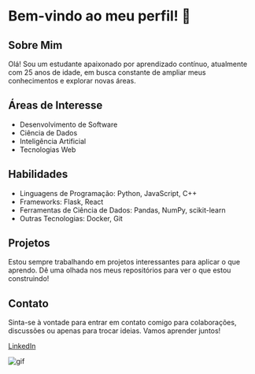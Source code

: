 # Bem-vindo ao meu perfil! 👋

## Sobre Mim

Olá! Sou um estudante apaixonado por aprendizado contínuo, atualmente com 25 anos de idade, em busca constante de ampliar meus conhecimentos e explorar novas áreas.

## Áreas de Interesse

- Desenvolvimento de Software
- Ciência de Dados
- Inteligência Artificial
- Tecnologias Web

## Habilidades

- Linguagens de Programação: Python, JavaScript, C++
- Frameworks: Flask, React
- Ferramentas de Ciência de Dados: Pandas, NumPy, scikit-learn
- Outras Tecnologias: Docker, Git

## Projetos

Estou sempre trabalhando em projetos interessantes para aplicar o que aprendo. Dê uma olhada nos meus repositórios para ver o que estou construindo!

## Contato

Sinta-se à vontade para entrar em contato comigo para colaborações, discussões ou apenas para trocar ideias. Vamos aprender juntos!

[LinkedIn]([seu-link-do-linkedin](https://www.linkedin.com/in/vitoria-esteffany/)https://www.linkedin.com/in/vitoria-esteffany/) 

![gif]([URL-do-seu-GIF](https://www.bing.com/images/search?view=detailV2&ccid=TZNK038q&id=F199B81C93317DFA9A60971AB6014995DB1D765E&thid=OIP.TZNK038q-A_ztGuR3t_s3wAAAA&mediaurl=https%3a%2f%2fmedia.giphy.com%2fmedia%2fA9dZqpVpbLsju%2fgiphy.gif&cdnurl=https%3a%2f%2fth.bing.com%2fth%2fid%2fR.4d934ad37f2af80ff3b46b91dedfecdf%3frik%3dXnYd25VJAbYalw%26pid%3dImgRaw%26r%3d0&exph=400&expw=400&q=Gif+kwaii+png&simid=608031318055867610&FORM=IRPRST&ck=3294B66F8B6FB8457A31356A86C83D40&selectedIndex=38&itb=0&ajaxhist=0&ajaxserp=0)https://www.bing.com/images/search?view=detailV2&ccid=TZNK038q&id=F199B81C93317DFA9A60971AB6014995DB1D765E&thid=OIP.TZNK038q-A_ztGuR3t_s3wAAAA&mediaurl=https%3a%2f%2fmedia.giphy.com%2fmedia%2fA9dZqpVpbLsju%2fgiphy.gif&cdnurl=https%3a%2f%2fth.bing.com%2fth%2fid%2fR.4d934ad37f2af80ff3b46b91dedfecdf%3frik%3dXnYd25VJAbYalw%26pid%3dImgRaw%26r%3d0&exph=400&expw=400&q=Gif+kwaii+png&simid=608031318055867610&FORM=IRPRST&ck=3294B66F8B6FB8457A31356A86C83D40&selectedIndex=38&itb=0&ajaxhist=0&ajaxserp=0)


